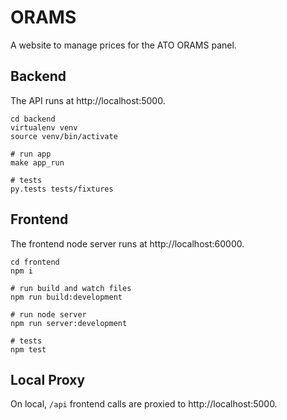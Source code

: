 # ORAMS
A website to manage prices for the ATO ORAMS panel.
## Backend
The API runs at http://localhost:5000.
```
cd backend
virtualenv venv
source venv/bin/activate

# run app
make app_run

# tests
py.tests tests/fixtures

```
## Frontend
The frontend node server runs at http://localhost:60000.
```
cd frontend
npm i

# run build and watch files
npm run build:development

# run node server
npm run server:development

# tests
npm test
```
## Local Proxy
On local, `/api` frontend calls are proxied to http://localhost:5000. 
